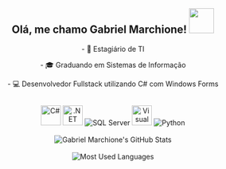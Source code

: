 <div align="center">

<div align="center">
   <h2>Olá, me chamo Gabriel Marchione!  <img src="https://media.giphy.com/media/QBjok2NBIzSR7IaDQK/giphy.gif" width="50px"> </h2>
  <p>- 💼 Estagiário de TI</p>
  <p>- 🎓 Graduando em Sistemas de Informação</p>
   <!-- <p>- ⬆️ Comprometido com meus objetivos e propósitos de vida</p> -->
  <p>- 💻 Desenvolvedor Fullstack utilizando C# com Windows Forms</p>
</div>

##

<div align="center">
  <img src="https://cdn.jsdelivr.net/gh/devicons/devicon/icons/csharp/csharp-original.svg" alt="C#" width="40" height="40"/>
  <img src="https://upload.wikimedia.org/wikipedia/commons/0/0e/Microsoft_.NET_logo.png" alt=".NET" width="40" height="40"/>
  <img src="https://img.icons8.com/color/48/000000/microsoft-sql-server.png" alt="SQL Server"/>
  <img src="https://cdn.jsdelivr.net/gh/devicons/devicon/icons/visualstudio/visualstudio-plain.svg" alt="Visual Studio" width="40" height="40"/>
  <img src="https://img.icons8.com/color/48/000000/python.png" alt="Python"/>
   <!-- <img src="https://img.icons8.com/fluency/48/000000/jupyter.png" alt="Jupyter"/> -->
  <!-- <img src="https://img.icons8.com/color/48/000000/mysql-logo.png" alt="MySQL"/> -->
</div>
<br>

<div>
  <img src="https://github-readme-stats.vercel.app/api?username=gabrielmarchione1&show_icons=true&theme=radical" alt="Gabriel Marchione's GitHub Stats"/> 
  <br>
  <br>
  <img src="https://github-readme-stats.vercel.app/api/top-langs/?username=gabrielmarchione1&layout=compact&theme=radical" alt="Most Used Languages"/>
</div>
  
</div>
